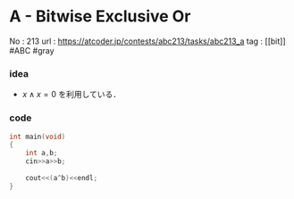 # A - Bitwise Exclusive Or

No	: 213
url	: https://atcoder.jp/contests/abc213/tasks/abc213_a
tag	: [[bit]]  #ABC #gray

### idea
- $x \land x=0$ を利用している．

### code
```cpp
int	main(void)
{
	int a,b;
	cin>>a>>b;
	
	cout<<(a^b)<<endl;
}
```
